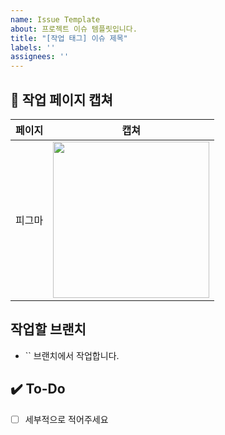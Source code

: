 ```yaml
---
name: Issue Template
about: 프로젝트 이슈 템플릿입니다.
title: "[작업 태그] 이슈 제목"
labels: ''
assignees: ''
---
```


## 📝 작업 페이지 캡쳐
|    페이지    |   캡쳐   |
| :-------------: | :----------: |
| 피그마 | <img src = "" width ="250"> 

## 작업할 브랜치
- `` 브랜치에서 작업합니다.

## ✔️ To-Do
- [ ] 세부적으로 적어주세요
